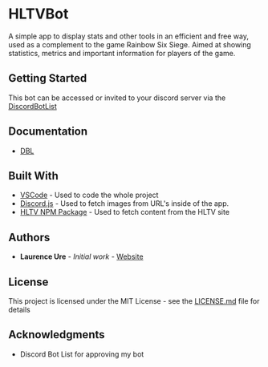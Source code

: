# HLTVBot
A simple app to display stats and other tools in an efficient and free way, used as a complement to the game Rainbow Six Siege. Aimed at showing statistics, metrics and important information for players of the game.

## Getting Started

This bot can be accessed or invited to your discord server via the [DiscordBotList](https://discordbots.org/bot/548165454158495745)

## Documentation

* [DBL](https://discordbots.org/bot/548165454158495745)

## Built With

* [VSCode](https://code.visualstudio.com/) - Used to code the whole project
* [Discord.js](https://discord.js.org/#/) - Used to fetch images from URL's inside of the app.
* [HLTV NPM Package](https://www.npmjs.com/package/hltv) - Used to fetch content from the HLTV site

## Authors

* **Laurence Ure** - *Initial work* - [Website](http://www.laurenceure.me)

## License

This project is licensed under the MIT License - see the [LICENSE.md](LICENSE.md) file for details

## Acknowledgments

* Discord Bot List for approving my bot
